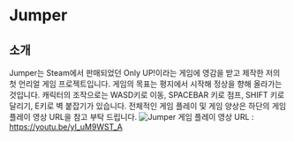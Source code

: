# Jumper

## 소개
Jumper는 Steam에서 판매되었던 Only UP!이라는 게임에 영감을 받고 제작한 저의 첫 언리얼 게임 프로젝트입니다. 게임의 목표는 평지에서 시작해 정상을 향해 올라가는 것입니다. 캐릭터의 조작으로는 WASD키로 이동, SPACEBAR 키로 점프, SHIFT 키로 달리기, E키로 벽 붙잡기가 있습니다. 전체적인 게임 플레이 및 게임 양상은 하단의 게임 플레이 영상 URL을 참고 부탁 드립니다.
![Jumper](https://github.com/user-attachments/assets/63119a70-bb08-4dcf-9d99-292c6c1b779c)
게임 플레이 영상 URL : https://youtu.be/yI_uM9WST_A
